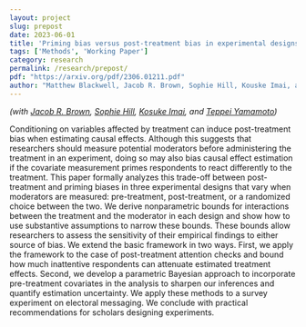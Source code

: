 ```yaml
---
layout: project
slug: prepost
date: 2023-06-01
title: 'Priming bias versus post-treatment bias in experimental designs'
tags: ['Methods', 'Working Paper']
category: research
permalink: /research/prepost/
pdf: "https://arxiv.org/pdf/2306.01211.pdf"
author: "Matthew Blackwell, Jacob R. Brown, Sophie Hill, Kouske Imai, and Teppei Yamamoto"
---
```


*(with [Jacob R. Brown][], [Sophie Hill][], [Kosuke Imai][], and [Teppei Yamamoto][])*

Conditioning on variables affected by treatment can induce
post-treatment bias when estimating causal effects. Although this
suggests that researchers should measure potential moderators before administering the treatment in an experiment, doing so may
also bias causal effect estimation if the covariate measurement
primes respondents to react differently to the treatment. This
paper formally analyzes this trade-off between post-treatment and
priming biases in three experimental designs that vary when
moderators are measured: pre-treatment, post-treatment, or a
randomized choice between the two. We derive nonparametric bounds
for interactions between the treatment and the moderator in each design and show how to use substantive assumptions to narrow
these bounds. These bounds allow researchers to assess the sensitivity of
their empirical findings to either source of bias.  We extend the
basic framework in two ways. First, we apply the framework to the
case of post-treatment attention checks and bound how much
inattentive respondents can attenuate estimated treatment
effects. Second, we develop a parametric Bayesian approach to
incorporate pre-treatment covariates in the analysis to sharpen our
inferences and quantify estimation uncertainty. We apply these
methods to a survey experiment on electoral messaging. We conclude
with practical recommendations for scholars designing experiments.

[Jacob R. Brown]: https://jacobrbrown.com
[Sophie Hill]: https://www.sophie-e-hill.com
[Kosuke Imai]: https://imai.fas.harvard.edu
[Teppei Yamamoto]: https://web.mit.edu/teppei/www/
